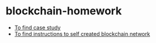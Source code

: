 # blockchain-homework

* [To find case study](Blockchain%20Case%20Study/ReadMe.md)
* [To find instructions to self created blockchain network](POA%20Development%20Chain/ReadMe.md)